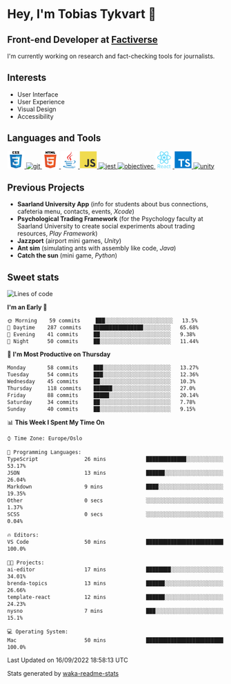 # Hey, I'm Tobias Tykvart 🦉
## Front-end Developer at [Factiverse](https://www.factiverse.no/)

I'm currently working on research and fact-checking tools for journalists.

## Interests

- User Interface
- User Experience
- Visual Design
- Accessibility

## Languages and Tools
<p align="left"> <a href="https://www.w3schools.com/css/" target="_blank" rel="noreferrer"> <img src="https://raw.githubusercontent.com/devicons/devicon/master/icons/css3/css3-original-wordmark.svg" alt="css3" width="40" height="40"/> </a> <a href="https://git-scm.com/" target="_blank" rel="noreferrer"> <img src="https://www.vectorlogo.zone/logos/git-scm/git-scm-icon.svg" alt="git" width="40" height="40"/> </a> <a href="https://www.w3.org/html/" target="_blank" rel="noreferrer"> <img src="https://raw.githubusercontent.com/devicons/devicon/master/icons/html5/html5-original-wordmark.svg" alt="html5" width="40" height="40"/> </a> <a href="https://www.java.com" target="_blank" rel="noreferrer"> <img src="https://raw.githubusercontent.com/devicons/devicon/master/icons/java/java-original.svg" alt="java" width="40" height="40"/> </a> <a href="https://developer.mozilla.org/en-US/docs/Web/JavaScript" target="_blank" rel="noreferrer"> <img src="https://raw.githubusercontent.com/devicons/devicon/master/icons/javascript/javascript-original.svg" alt="javascript" width="40" height="40"/> </a> <a href="https://jestjs.io" target="_blank" rel="noreferrer"> <img src="https://www.vectorlogo.zone/logos/jestjsio/jestjsio-icon.svg" alt="jest" width="40" height="40"/> </a> <a href="https://developer.apple.com/library/archive/documentation/Cocoa/Conceptual/ProgrammingWithObjectiveC/Introduction/Introduction.html" target="_blank" rel="noreferrer"> <img src="https://www.vectorlogo.zone/logos/apple_objectivec/apple_objectivec-icon.svg" alt="objectivec" width="40" height="40"/> </a> <a href="https://reactjs.org/" target="_blank" rel="noreferrer"> <img src="https://raw.githubusercontent.com/devicons/devicon/master/icons/react/react-original-wordmark.svg" alt="react" width="40" height="40"/> </a> <a href="https://www.typescriptlang.org/" target="_blank" rel="noreferrer"> <img src="https://raw.githubusercontent.com/devicons/devicon/master/icons/typescript/typescript-original.svg" alt="typescript" width="40" height="40"/> </a> <a href="https://unity.com/" target="_blank" rel="noreferrer"> <img src="https://www.vectorlogo.zone/logos/unity3d/unity3d-icon.svg" alt="unity" width="40" height="40"/> </a> </p>

## Previous Projects

- **Saarland University App** (info for students about bus connections, cafeteria menu, contacts, events, *Xcode*)
- **Psychological Trading Framework** (for the Psychology faculty at Saarland University to create social experiments about trading resources, *Play Framework*)
- **Jazzport** (airport mini games, *Unity*)
- **Ant sim** (simulating ants with assembly like code, *Java*)
- **Catch the sun** (mini game, *Python*)

## Sweet stats

<!--START_SECTION:waka-->
![Lines of code](https://img.shields.io/badge/From%20Hello%20World%20I%27ve%20Written-78%20Thousand%20lines%20of%20code-blue)

**I'm an Early 🐤** 

```text
🌞 Morning    59 commits     ███░░░░░░░░░░░░░░░░░░░░░░   13.5% 
🌆 Daytime    287 commits    ████████████████░░░░░░░░░   65.68% 
🌃 Evening    41 commits     ██░░░░░░░░░░░░░░░░░░░░░░░   9.38% 
🌙 Night      50 commits     ██░░░░░░░░░░░░░░░░░░░░░░░   11.44%

```
📅 **I'm Most Productive on Thursday** 

```text
Monday       58 commits     ███░░░░░░░░░░░░░░░░░░░░░░   13.27% 
Tuesday      54 commits     ███░░░░░░░░░░░░░░░░░░░░░░   12.36% 
Wednesday    45 commits     ██░░░░░░░░░░░░░░░░░░░░░░░   10.3% 
Thursday     118 commits    ██████░░░░░░░░░░░░░░░░░░░   27.0% 
Friday       88 commits     █████░░░░░░░░░░░░░░░░░░░░   20.14% 
Saturday     34 commits     ██░░░░░░░░░░░░░░░░░░░░░░░   7.78% 
Sunday       40 commits     ██░░░░░░░░░░░░░░░░░░░░░░░   9.15%

```


📊 **This Week I Spent My Time On** 

```text
⌚︎ Time Zone: Europe/Oslo

💬 Programming Languages: 
TypeScript               26 mins             █████████████░░░░░░░░░░░░   53.17% 
JSON                     13 mins             ██████░░░░░░░░░░░░░░░░░░░   26.04% 
Markdown                 9 mins              ████░░░░░░░░░░░░░░░░░░░░░   19.35% 
Other                    0 secs              ░░░░░░░░░░░░░░░░░░░░░░░░░   1.37% 
SCSS                     0 secs              ░░░░░░░░░░░░░░░░░░░░░░░░░   0.04%

🔥 Editors: 
VS Code                  50 mins             █████████████████████████   100.0%

🐱‍💻 Projects: 
ai-editor                17 mins             ████████░░░░░░░░░░░░░░░░░   34.01% 
brenda-topics            13 mins             ██████░░░░░░░░░░░░░░░░░░░   26.66% 
template-react           12 mins             ██████░░░░░░░░░░░░░░░░░░░   24.23% 
nysno                    7 mins              ███░░░░░░░░░░░░░░░░░░░░░░   15.1%

💻 Operating System: 
Mac                      50 mins             █████████████████████████   100.0%

```


 Last Updated on 16/09/2022 18:58:13 UTC
<!--END_SECTION:waka-->
Stats generated by [waka-readme-stats](https://github.com/anmol098/waka-readme-stats)
